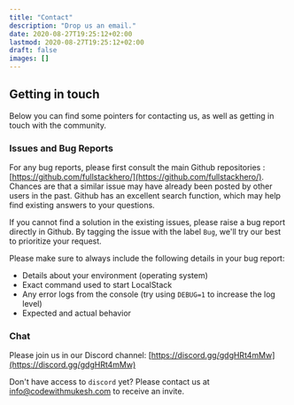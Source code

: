 ```yaml
---
title: "Contact"
description: "Drop us an email."
date: 2020-08-27T19:25:12+02:00
lastmod: 2020-08-27T19:25:12+02:00
draft: false
images: []
---
```


## Getting in touch

Below you can find some pointers for contacting us, as well as getting in touch with the community.

### Issues and Bug Reports

For any bug reports, please first consult the main Github repositories : [https://github.com/fullstackhero/](https://github.com/fullstackhero/). Chances are that a similar issue may have already been posted by other users in the past. Github has an excellent search function, which may help find existing answers to your questions.

If you cannot find a solution in the existing issues, please raise a bug report directly in Github. By tagging the issue with the label `Bug`, we'll try our best to prioritize your request.

Please make sure to always include the following details in your bug report:
* Details about your environment (operating system)
* Exact command used to start LocalStack
* Any error logs from the console (try using `DEBUG=1` to increase the log level)
* Expected and actual behavior

### Chat

Please join us in our Discord channel: [https://discord.gg/gdgHRt4mMw](https://discord.gg/gdgHRt4mMw)

Don't have access to `discord` yet? Please contact us at [info@codewithmukesh.com](mailto:info@codewithmukesh.com) to receive an invite.

